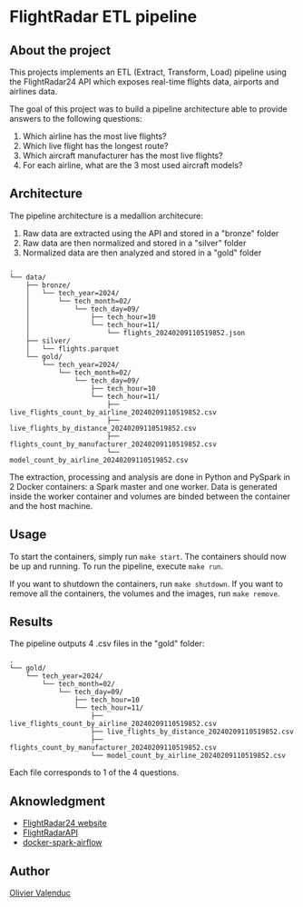 # FlightRadar ETL pipeline

## About the project
This projects implements an ETL (Extract, Transform, Load) pipeline using the FlightRadar24 API which exposes real-time flights data, airports and airlines data.

The goal of this project was to build a pipeline architecture able to provide answers to the following questions:
1. Which airline has the most live flights?
2. Which live flight has the longest route?
3. Which aircraft manufacturer has the most live flights?
4. For each airline, what are the 3 most used aircraft models?

## Architecture

The pipeline architecture is a medallion architecure:
1. Raw data are extracted using the API and stored in a "bronze" folder
2. Raw data are then normalized and stored in a "silver" folder
3. Normalized data are then analyzed and stored in a "gold" folder

```
.
└── data/
    ├── bronze/
    │   └── tech_year=2024/
    │       └── tech_month=02/
    │           └── tech_day=09/
    │               ├── tech_hour=10
    │               └── tech_hour=11/
    │                   └── flights_20240209110519852.json
    ├── silver/
    │   └── flights.parquet
    └── gold/
        └── tech_year=2024/
            └── tech_month=02/
                └── tech_day=09/
                    ├── tech_hour=10
                    └── tech_hour=11/
                        ├── live_flights_count_by_airline_20240209110519852.csv
                        ├── live_flights_by_distance_20240209110519852.csv
                        ├── flights_count_by_manufacturer_20240209110519852.csv
                        └── model_count_by_airline_20240209110519852.csv
```

The extraction, processing and analysis are done in Python and PySpark in 2 Docker containers: a Spark master and one worker. Data is generated inside the worker container and volumes are binded between the container and the host machine.

## Usage

To start the containers, simply run `make start`. The containers should now be up and running.
To run the pipeline, execute `make run`.

If you want to shutdown the containers, run `make shutdown`. If you want to remove all the containers, the volumes and the images, run `make remove`.

## Results

The pipeline outputs 4 .csv files in the "gold" folder:

```
.
└── gold/
    └── tech_year=2024/
        └── tech_month=02/
            └── tech_day=09/
                ├── tech_hour=10
                └── tech_hour=11/
                    ├── live_flights_count_by_airline_20240209110519852.csv
                    ├── live_flights_by_distance_20240209110519852.csv
                    ├── flights_count_by_manufacturer_20240209110519852.csv
                    └── model_count_by_airline_20240209110519852.csv
```

Each file corresponds to 1 of the 4 questions.

## Aknowledgment

- [FlightRadar24 website](https://www.flightradar24.com/)
- [FlightRadarAPI](https://github.com/JeanExtreme002/FlightRadarAPI/tree/main/python)
- [docker-spark-airflow](https://github.com/yTek01/docker-spark-airflow/tree/main)

## Author

[Olivier Valenduc](https://github.com/oli2v)